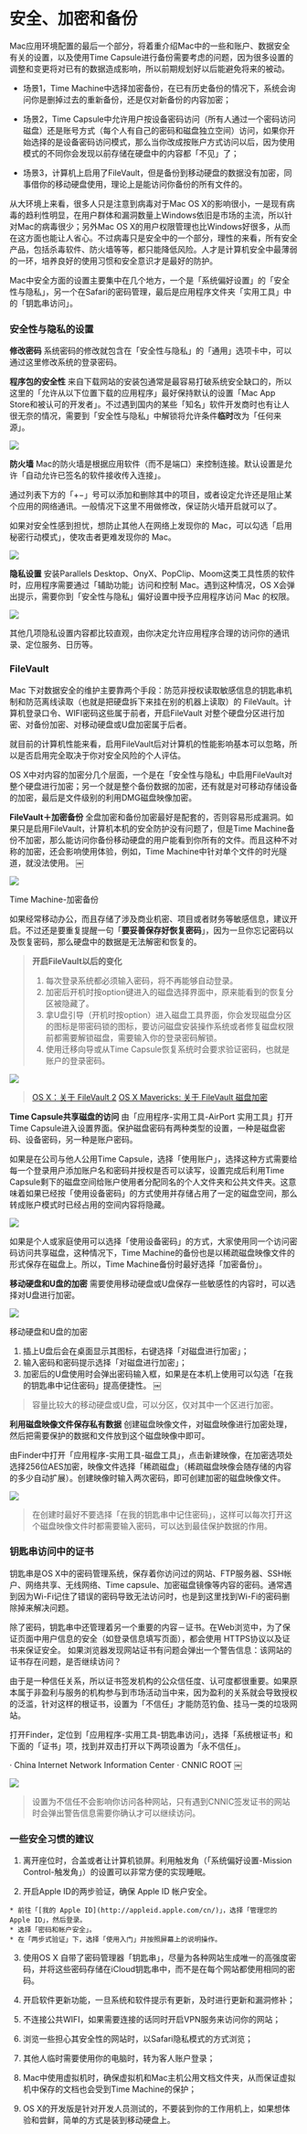 # 安全、加密和备份

Mac应用环境配置的最后一个部分，将着重介绍Mac中的一些和账户、数据安全有关的设置，以及使用Time Capsule进行备份需要考虑的问题，因为很多设置的调整和变更将对已有的数据造成影响，所以前期规划好以后能避免将来的被动。

  * 场景1，Time Machine中选择加密备份，在已有历史备份的情况下，系统会询问你是删掉过去的重新备份，还是仅对新备份的内容加密；

  * 场景2，Time Capsule中允许用户按设备密码访问（所有人通过一个密码访问磁盘）还是账号方式（每个人有自己的密码和磁盘独立空间）访问，如果你开始选择的是设备密码访问模式，那么当你改成按账户方式访问以后，因为使用模式的不同你会发现以前存储在硬盘中的内容都「不见」了；

  * 场景3，计算机上启用了FileVault，但是备份到移动硬盘的数据没有加密，同事借你的移动硬盘使用，理论上是能访问你备份的所有文件的。

从大环境上来看，很多人只是注意到病毒对于Mac OS X的影响很小，一是现有病毒的趋利性明显，在用户群体和漏洞数量上Windows依旧是市场的主流，所以针对Mac的病毒很少；另外Mac OS X的用户权限管理也比Windows好很多，从而在这方面也能让人省心。不过病毒只是安全中的一个部分，理性的来看，所有安全产品，包括杀毒软件、防火墙等等，都只能降低风险。人才是计算机安全中最薄弱的一环，培养良好的使用习惯和安全意识才是最好的防护。

Mac中安全方面的设置主要集中在几个地方，一个是「系统偏好设置」的「安全性与隐私」，另一个在Safari的密码管理，最后是应用程序文件夹「实用工具」中的「钥匙串访问」。

### 安全性与隐私的设置

**修改密码**
系统密码的修改就包含在「安全性与隐私」的「通用」选项卡中，可以通过这里修改系统的登录密码。

**程序包的安全性**
来自下载网站的安装包通常是最容易打破系统安全缺口的，所以这里的「允许从以下位置下载的应用程序」最好保持默认的设置「Mac App Store和被认可的开发者」。不过遇到国内的某些「知名」软件开发商时也有让人很无奈的情况，需要到「安全性与隐私」中解锁将允许条件**临时**改为「任何来源」。


![](http://7q5cfr.com1.z0.glb.clouddn.com/@/mhj1/01.png)

**防火墙**
Mac的防火墙是根据应用软件（而不是端口）来控制连接。默认设置是允许「自动允许已签名的软件接收传入连接」。

通过列表下方的「+−」号可以添加和删除其中的项目，或者设定允许还是阻止某个应用的网络通讯。一般情况下这里不用做修改，保证防火墙开启就可以了。

如果对安全性感到担忧，想防止其他人在网络上发现你的 Mac，可以勾选「启用秘密行动模式」，使攻击者更难发现你的 Mac。

![](http://7q5cfr.com1.z0.glb.clouddn.com/@/mhj1/02.png)


**隐私设置**
安装Parallels Desktop、OnyX、PopClip、Moom这类工具性质的软件时，应用程序需要通过「辅助功能」访问和控制 Mac。遇到这种情况，OS X会弹出提示，需要你到「安全性与隐私」偏好设置中授予应用程序访问 Mac 的权限。

![](http://7q5cfr.com1.z0.glb.clouddn.com/@/mhj1/03.png)

其他几项隐私设置内容都比较直观，由你决定允许应用程序合理的访问你的通讯录、定位服务、日历等。

### FileVault

Mac 下对数据安全的维护主要靠两个手段：防范非授权读取敏感信息的钥匙串机制和防范离线读取（也就是把硬盘拆下来挂在别的机器上读取）的 FileVault。计算机登录口令、WIFI密码这些属于前者，开启FileVault 对整个硬盘分区进行加密、对备份加密、对移动硬盘或U盘加密属于后者。

就目前的计算机性能来看，启用FileVault后对计算机的性能影响基本可以忽略，所以是否启用完全取决于你对安全风险的个人评估。

OS X中对内容的加密分几个层面，一个是在「安全性与隐私」中启用FileVault对整个硬盘进行加密；另一个就是整个备份数据的加密，还有就是对可移动存储设备的加密，最后是文件级别的利用DMG磁盘映像加密。

**FileVault＋加密备份**
全盘加密和备份加密最好是配套的，否则容易形成漏洞。如果只是启用FileVault，计算机本机的安全防护没有问题了，但是Time Machine备份不加密，那么能访问你备份移动硬盘的用户能看到你所有的文件。而且这种不对称的加密，还会影响使用体验，例如，Time Machine中针对单个文件的时光隧道，就没法使用。
￼

![](http://7q5cfr.com1.z0.glb.clouddn.com/@/mhj1/04.png)


Time Machine-加密备份

如果经常移动办公，而且存储了涉及商业机密、项目或者财务等敏感信息，建议开启。不过还是要重复提醒一句「**要妥善保存好恢复密码**」，因为一旦你忘记密码以及恢复密码，那么硬盘中的数据是无法解密和恢复的。

> **开启FileVault以后的变化**
>
>   1. 每次登录系统都必须输入密码，将不再能够自动登录。
>   2. 加密后开机时按option键进入的磁盘选择界面中，原来能看到的恢复分区被隐藏了。
>   3. 拿U盘引导（开机时按option）进入磁盘工具界面，你会发现磁盘分区的图标是带密码锁的图标，要访问磁盘安装操作系统或者修复磁盘权限前都需要解锁磁盘，需要输入你的登录密码解锁。
>   4. 使用迁移向导或从Time Capsule恢复系统时会要求验证密码，也就是账户的登录密码。

![](http://7q5cfr.com1.z0.glb.clouddn.com/@/mhj1/05.png)


> [OS X：关于 FileVault 2](http://support.apple.com/kb/HT4790?viewlocale=zh_CN&locale=zh_CN)
[OS X Mavericks: 关于 FileVault 磁盘加密](http://support.apple.com/kb/PH13728?viewlocale=zh_CN)

**Time Capsule共享磁盘的访问**
由「应用程序-实用工具-AirPort 实用工具」打开Time Capsule进入设置界面。保护磁盘密码有两种类型的设置，一种是磁盘密码、设备密码，另一种是账户密码。

如果是在公司与他人公用Time Capsule，选择「使用账户」，选择这种方式需要给每一个登录用户添加账户名和密码并授权是否可以读写，设置完成后利用Time Capsule剩下的磁盘空间给账户使用者分配同名的个人文件夹和公共文件夹。这意味着如果已经按「使用设备密码」的方式使用并存储占用了一定的磁盘空间，那么转成账户模式时已经占用的空间内容将隐藏。

![](http://7q5cfr.com1.z0.glb.clouddn.com/@/mhj1/06.png)


如果是个人或家庭使用可以选择「使用设备密码」的方式，大家使用同一个访问密码访问共享磁盘，这种情况下，Time Machine的备份也是以稀疏磁盘映像文件的形式保存在磁盘上。所以，Time Machine备份时最好选择「加密备份」。

**移动硬盘和U盘的加密**
需要使用移动硬盘或U盘保存一些敏感性的内容时，可以选择对U盘进行加密。

![](http://7q5cfr.com1.z0.glb.clouddn.com/@/mhj1/07.png)


移动硬盘和U盘的加密

  1. 插上U盘后会在桌面显示其图标，右键选择「对磁盘进行加密」；
  2. 输入密码和密码提示选择「对磁盘进行加密」；
  3. 加密后的U盘使用时会弹出密码输入框，如果是在本机上使用可以勾选「在我的钥匙串中记住密码」提高便捷性。
￼

> 容量比较大的移动硬盘或U盘，可以分区，仅对其中一个区进行加密。

**利用磁盘映像文件保存私有数据**
创建磁盘映像文件，对磁盘映像进行加密处理，然后把需要保护的数据和文件放到这个磁盘映像中即可。

由Finder中打开「应用程序-实用工具-磁盘工具」，点击新建映像，在加密选项处选择256位AES加密，映像文件选择「稀疏磁盘」（稀疏磁盘映像会随存储的内容的多少自动扩展）。创建映像时输入两次密码，即可创建加密的磁盘映像文件。

![](http://7q5cfr.com1.z0.glb.clouddn.com/@/mhj1/08.png)


> 在创建时最好不要选择「在我的钥匙串中记住密码」，这样可以每次打开这个磁盘映像文件时都需要输入密码，可以达到最佳保护数据的作用。

### 钥匙串访问中的证书

钥匙串是OS X中的密码管理系统，保存着你访问过的网站、FTP服务器、SSH帐户、网络共享、无线网络、Time capsule、加密磁盘镜像等内容的密码。通常遇到因为Wi-Fi记住了错误的密码导致无法访问时，也是到这里找到Wi-Fi的密码删除掉来解决问题。

除了密码，钥匙串中还管理着另一个重要的内容－证书。在Web浏览中，为了保证页面中用户信息的安全（如登录信息填写页面），都会使用 HTTPS协议以及证书来保证安全。 如果浏览器发现网站证书有问题会弹出一个警告信息：该网站的证书存在问题，是否继续访问？

由于是一种信任关系，所以证书签发机构的公众信任度、认可度都很重要。如果原本属于非盈利与服务的机构参与到市场活动当中来，因为盈利的关系就会导致授权的泛滥，针对这样的根证书，设置为「不信任」才能防范钓鱼、挂马一类的垃圾网站。

打开Finder，定位到「应用程序-实用工具-钥匙串访问」，选择「系统根证书」和下面的「证书」项，找到并双击打开以下两项设置为「永不信任」。

· China Internet Network Information Center
· CNNIC ROOT
￼

![](http://7q5cfr.com1.z0.glb.clouddn.com/@/mhj1/09.png)


> 设置为不信任不会影响你访问各种网站，只有遇到CNNIC签发证书的网站时会弹出警告信息需要你确认才可以继续访问。

### 一些安全习惯的建议

  1. 离开座位时，合盖或者让计算机锁屏。利用触发角（「系统偏好设置-Mission Control-触发角」）的设置可以非常方便的实现睡眠。

  2. 开启Apple ID的两步验证，确保 Apple ID 帐户安全。

    * 前往「[我的 Apple ID](http://appleid.apple.com/cn/)」，选择「管理您的 Apple ID」，然后登录。
    * 选择「密码和帐户安全」。
    * 在「两步式验证」下，选择「使用入门」并按照屏幕上的说明操作。
  3. 使用OS X 自带了密码管理器「钥匙串」，尽量为各种网站生成唯一的高强度密码，并将这些密码存储在iCloud钥匙串中，而不是在每个网站都使用相同的密码。

  4. 开启软件更新功能，一旦系统和软件提示有更新，及时进行更新和漏洞修补；

  5. 不连接公共WIFI，如果需要连接的话同时开启VPN服务来访问你的网站；

  6. 浏览一些担心其安全性的网站时，以Safari隐私模式的方式浏览；

  7. 其他人临时需要使用你的电脑时，转为客人账户登录；

  8. Mac中使用虚拟机时，确保虚拟机和Mac主机公用文档文件夹，从而保证虚拟机中保存的文档也会受到Time Machine的保护；

  9. OS X的开发版是针对开发人员测试的，不要装到你的工作用机上，如果想体验和尝鲜，简单的方式是装到移动硬盘上。

